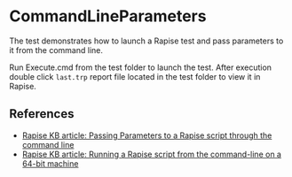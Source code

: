 # CommandLineParameters

The test demonstrates how to launch a Rapise test and pass parameters to it from the command line.

Run Execute.cmd from the test folder to launch the test. After execution double click `last.trp` report file located in the test folder to view it in Rapise.

## References
- [Rapise KB article: Passing Parameters to a Rapise script through the command line](https://www.inflectra.com/Support/KnowledgeBase/KB26.aspx)
- [Rapise KB article: Running a Rapise script from the command-line on a 64-bit machine](https://www.inflectra.com/Support/KnowledgeBase/KB17.aspx)

